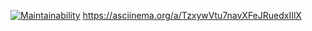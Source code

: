 [![Maintainability](https://api.codeclimate.com/v1/badges/a36f00413108b41ccdcd/maintainability)](https://codeclimate.com/github/AleksNoy1/frontend-project-44/maintainability)
https://asciinema.org/a/TzxywVtu7navXFeJRuedxIIlX